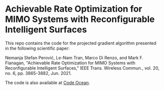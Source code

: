 # Achievable Rate Optimization for MIMO Systems with Reconfigurable Intelligent Surfaces

This repo contains the code for the projected gradient algorithm presented in the following scientific paper:

Nemanja Stefan Perović, Le-Nam Tran, Marco Di Renzo, and Mark F. Flanagan, "Achievable Rate Optimization for MIMO Systems with Reconfigurable Intelligent Surfaces," IEEE Trans. Wireless Commun.,  vol. 20, no. 6, pp. 3865-3882, Jun. 2021. 

The code is also available at [Code Ocean](https://codeocean.com/capsule/0755943/tree/v1).
